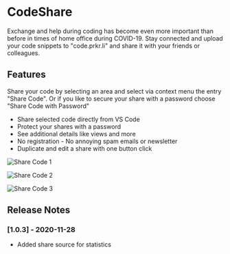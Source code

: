 # CodeShare

Exchange and help during coding has become even more important than before in times of home office during COVID-19. Stay connected and upload your code snippets to "code.prkr.li" and share it with your friends or colleagues.

## Features

Share your code by selecting an area and select via context menu the entry "Share Code". Or if you like to secure your share with a password choose "Share Code with Password"

- Share selected code directly from VS Code
- Protect your shares with a password
- See additional details like views and more
- No registration - No annoying spam emails or newsletter
- Duplicate and edit a share with one button click

![Share Code 1](https://code.prkr.li/img/vscode_extension_1.png)

![Share Code 2](https://code.prkr.li/img/vscode_extension_2.png)

![Share Code 3](https://code.prkr.li/img/vscode_extension_3.png)

## Release Notes

### [1.0.3] - 2020-11-28

- Added share source for statistics
